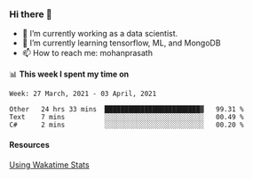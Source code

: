 ### Hi there 👋

- 🔭 I’m currently working as a data scientist.
- 🌱 I’m currently learning tensorflow, ML, and MongoDB
- 📫 How to reach me: mohanprasath

📊 **This week I spent my time on**
<!--START_SECTION:waka-->
```text
Week: 27 March, 2021 - 03 April, 2021

Other   24 hrs 33 mins  ████████████████████████▓   99.31 % 
Text    7 mins          ░░░░░░░░░░░░░░░░░░░░░░░░░   00.49 % 
C#      2 mins          ░░░░░░░░░░░░░░░░░░░░░░░░░   00.20 % 
```
<!--END_SECTION:waka-->

#### Resources
[Using Wakatime Stats](https://github.com/marketplace/actions/waka-readme)
